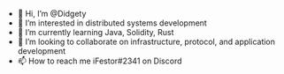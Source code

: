 - 👋 Hi, I’m @Didgety
- 👀 I’m interested in distributed systems development
- 🌱 I’m currently learning Java, Solidity, Rust
- 💞️ I’m looking to collaborate on infrastructure, protocol, and application development
- 📫 How to reach me iFestor#2341 on Discord

<!---
Didgety/Didgety is a ✨ special ✨ repository because its `README.md` (this file) appears on your GitHub profile.
You can click the Preview link to take a look at your changes.
--->
